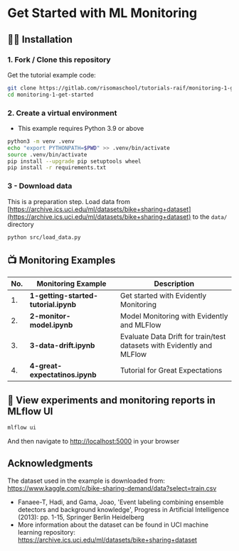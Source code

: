 # Get Started with ML Monitoring


## :woman_technologist: Installation

### 1. Fork / Clone this repository

Get the tutorial example code:

```bash
git clone https://gitlab.com/risomaschool/tutorials-raif/monitoring-1-get-started.git
cd monitoring-1-get-started
```


### 2. Create a virtual environment

- This example requires Python 3.9 or above 

```bash
python3 -m venv .venv
echo "export PYTHONPATH=$PWD" >> .venv/bin/activate
source .venv/bin/activate
pip install --upgrade pip setuptools wheel
pip install -r requirements.txt
```

### 3 - Download data

This is a preparation step. Load data from [https://archive.ics.uci.edu/ml/datasets/bike+sharing+dataset](https://archive.ics.uci.edu/ml/datasets/bike+sharing+dataset) to the `data/` directory

```bash 
python src/load_data.py              
```

## :tv: Monitoring Examples

| No. | Monitoring Example | Description |
|---|---|---|
| 1. | **1-getting-started-tutorial.ipynb** | Get started with Evidently Monitoring |
| 2. | **2-monitor-model.ipynb**| Model Monitoring with Evidently and MLFlow |
| 3. | **3-data-drift.ipynb**| Evaluate Data Drift for train/test datasets with Evidently and MLFlow |
| 4. | **4-great-expectatinos.ipynb** | Tutorial for Great Expectations |


## :checkered_flag: View experiments and monitoring reports in MLflow UI

```bash
mlflow ui
``` 
And then navigate to [http://localhost:5000](http://localhost:5000) in your browser


## Acknowledgments

The dataset used in the example is downloaded from: https://www.kaggle.com/c/bike-sharing-demand/data?select=train.csv
- Fanaee-T, Hadi, and Gama, Joao, 'Event labeling combining ensemble detectors and background knowledge', Progress in Artificial Intelligence (2013): pp. 1-15, Springer Berlin Heidelberg
- More information about the dataset can be found in UCI machine learning repository: https://archive.ics.uci.edu/ml/datasets/bike+sharing+dataset